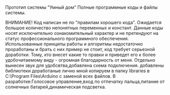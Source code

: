 Прототип системы "Умный дом"
Полные программные коды и файлы системы.

ВНИМАНИЕ! Код написан не по "правилам хорошего кода". Ожидается большое количество непонятных переменных и констант. Данные коды носят исключительно ознакомительный характер и не претендуют на статус профессионального программного обеспечения. 
Использованные принципы работы и алгоритмы недостаточно проработаны и брать с них пример не стоит, код требует серьезной доработки. 
Тому, кто внесет какие то правки и приведет его к более удобочитаемому виду - огромная благодарность от меня.
Отдельно вынесен звук для удобсвтва,добавлена схема подключения.
добавлены библиотеки доработаные лично мной копируем в папку libraries в C:\Program Files\Arduino с заменой всех файлов.
В разработке:Голосовое управление,вход по отпечатку пальца,питание от солнечных батарей,динамическая подсветка.